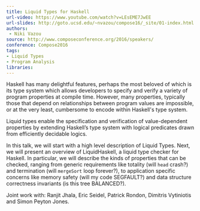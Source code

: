 ```yaml
---
title: Liquid Types for Haskell
url-video: https://www.youtube.com/watch?v=LEsEME7JwEE
url-slides: http://goto.ucsd.edu/~nvazou/compose16/_site/01-index.html
authors:
 - Niki Vazou
source: http://www.composeconference.org/2016/speakers/
conference: Compose2016
tags:
- Liquid Types
- Program Analysis
libraries:
---
```


Haskell has many delightful features, perhaps the most beloved of which is its type system which allows developers to specify and verify a variety of program properties at compile time. However, many properties, typically those that depend on relationships between program values are impossible, or at the very least, cumbersome to encode within Haskell's type system.

Liquid types enable the specification and verification of value-dependent properties by extending Haskell’s type system with logical predicates drawn from efficiently decidable logics.

In this talk, we will start with a high level description of Liquid Types. Next, we will present an overview of LiquidHaskell, a liquid type checker for Haskell. In particular, we will describe the kinds of properties that can be checked, ranging from generic requirements like totality (will `head` crash?) and termination (will `mergeSort` loop forever?), to application specific concerns like memory safety (will my code SEGFAULT?) and data structure correctness invariants (is this tree BALANCED?).

Joint work with: Ranjit Jhala, Eric Seidel, Patrick Rondon, Dimitris Vytiniotis and Simon Peyton Jones.
